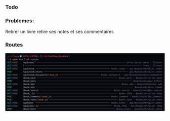 ### Todo


### Problemes:

Retirer un livre retire ses notes et ses commentaires

### Routes

<img src="./routes.png">